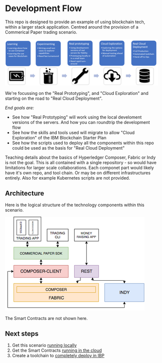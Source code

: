 # Development Flow

This repo is designed to provide an example of using blockchain tech, within a larger stack application. Centred around the provision of a Commerical Paper trading scenario.

![](./devlop-flow.png)

We're focussing on the "Real Prototyping", and "Cloud Exploration" and starting on the road to "Real Cloud Deployment".  

*End goals are:*

- See how "Real Prototyping" will work using the local develoment versions of the servers. And how you can roundtrip the development flow
- See how the skills and tools used will migrate to allow "Cloud Exploration" of the IBM Blockchain Starter Plan
- See how the scripts used to deploy all the components within this repo could be used as the basis for "Real Cloud Deployment"

Teaching details about the basics of Hyperledger Composer, Fabric or Indy is not the goal. This is all contained with a single repository - so would have limitations for larger scale collaborations. Each componet part would likely have it's own repo, and tool chain. Or may be on different infrastructures entirely.   Also for example Kubernetes scripts are not provided. 


## Architecture

Here is the logical structure of the technology components within this scenario.

![](./cparchitecture.png)

The Smart Contracts are not shown here. 


## Next steps

1. Get this scenario [running locally](./DEVELOPMENT-3.md)
2. Get the Smart Contracts [running in the cloud](./DEVELOPMENT-4.md)
3. Create a toolchain to [completely deploy in IBP](./DEVELOPMENT-5.md)

